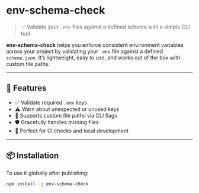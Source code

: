 # env-schema-check

> ✅ Validate your `.env` files against a defined schema with a simple CLI tool.

**env-schema-check** helps you enforce consistent environment variables across your project by validating your `.env` file against a defined `schema.json`. It’s lightweight, easy to use, and works out of the box with custom file paths.

---

## 🚀 Features

- ✅ Validate required `.env` keys
- ⚠️ Warn about unexpected or unused keys
- 📁 Supports custom file paths via CLI flags
- 🛡️ Gracefully handles missing files
- 🧪 Perfect for CI checks and local development

---

## 📦 Installation

To use it globally after publishing:

```bash
npm install -g env-schema-check
